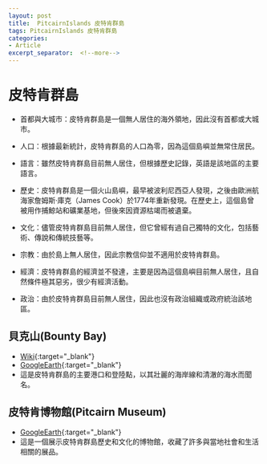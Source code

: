 ```yaml
---
layout: post
title:  PitcairnIslands 皮特肯群島
tags: PitcairnIslands 皮特肯群島 
categories:
- Article
excerpt_separator:  <!--more-->
---
```

# 皮特肯群島
- 首都與大城市：皮特肯群島是一個無人居住的海外領地，因此沒有首都或大城市。

- 人口：根據最新統計，皮特肯群島的人口為零，因為這個島嶼並無常住居民。

- 語言：雖然皮特肯群島目前無人居住，但根據歷史記錄，英語是該地區的主要語言。

- 歷史：皮特肯群島是一個火山島嶼，最早被波利尼西亞人發現，之後由歐洲航海家詹姆斯·庫克（James Cook）於1774年重新發現。在歷史上，這個島曾被用作捕鯨站和礦業基地，但後來因資源枯竭而被遺棄。

- 文化：儘管皮特肯群島目前無人居住，但它曾經有過自己獨特的文化，包括藝術、傳說和傳統技藝等。

- 宗教：由於島上無人居住，因此宗教信仰並不適用於皮特肯群島。

- 經濟：皮特肯群島的經濟並不發達，主要是因為這個島嶼目前無人居住，且自然條件極其惡劣，很少有經濟活動。

- 政治：由於皮特肯群島目前無人居住，因此也沒有政治組織或政府統治該地區。
## 貝克山(Bounty Bay)
- [Wiki](https://zh.wikipedia.org/zh-tw/%E7%9A%AE%E7%89%B9%E8%82%AF%E5%B3%B6 "Wiki"){:target="_blank"} 
- [GoogleEarth](https://earth.google.com/web/search/Bounty+Bay/@-25.062606,-130.07192153,-2.94839557a,16963.2184527d,34.99999982y,-0h,0t,0r/ "GoogleEarth"){:target="_blank"} 
- 這是皮特肯群島的主要港口和登陸點，以其壯麗的海岸線和清澈的海水而聞名。

## 皮特肯博物館(Pitcairn Museum)
- [GoogleEarth](https://earth.google.com/web/search/Pitcairn+Museum/@-25.0665135,-130.1005056,84.69029404a,757.09323293d,34.99999996y,0h,0t,0r/ "GoogleEarth"){:target="_blank"} 
- 這是一個展示皮特肯群島歷史和文化的博物館，收藏了許多與當地社會和生活相關的展品。

